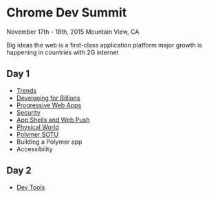 # Chrome Dev Summit
November 17th - 18th, 2015
Mountain View, CA

Big ideas
the web is a first-class application platform
major growth is happening in countries with 2G internet

## Day 1

 * [Trends](day-1/1-trends.md)
 * [Developing for Billions](day-1/2-developing-for-billions.md)
 * [Progressive Web Apps](day-1/3-progressive-web-apps.md)
 * [Security](day-1/4-security.md)
 * [App Shells and Web Push](day-1/5-app-shells.md)
 * [Physical World](day-1/6-physical-world.md)
 * [Polymer SOTU](day-1/7-polymer.md)
 * Building a Polymer app
 * Accessibility
 
## Day 2
 * [Dev Tools](day-2/1-dev-tools.md)
